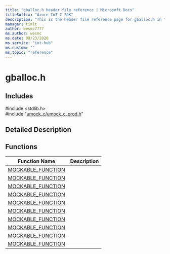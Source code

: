 ```yaml
---                             
title: "gballoc.h header file reference | Microsoft Docs" 
titleSuffix: "Azure IoT C SDK"            
description: "This is the header file reference page for gballoc.h in the Azure IoT C SDK. This SDK is used with Azure IoT Hub and Azure IoT Hub Device Provisioning Service"            
manager: timlt                 
author: wesmc7777              
ms.author: wesmc               
ms.date: 09/23/2020                    
ms.service: "iot-hub"             
ms.custom: ""                
ms.topic: "reference"        
---                            
```


# gballoc.h 

## Includes

\#include <stdlib.h>  
\#include "[umock_c/umock_c_prod.h](umock-c-prod-h.md)"  

## Detailed Description

## Functions

Function Name                  | Description                                
--------------------------------|---------------------------------------------
[MOCKABLE_FUNCTION](./gballoc-h/mockable-function.md)            | 
[MOCKABLE_FUNCTION](./gballoc-h/mockable-function.md)            | 
[MOCKABLE_FUNCTION](./gballoc-h/mockable-function.md)            | 
[MOCKABLE_FUNCTION](./gballoc-h/mockable-function.md)            | 
[MOCKABLE_FUNCTION](./gballoc-h/mockable-function.md)            | 
[MOCKABLE_FUNCTION](./gballoc-h/mockable-function.md)            | 
[MOCKABLE_FUNCTION](./gballoc-h/mockable-function.md)            | 
[MOCKABLE_FUNCTION](./gballoc-h/mockable-function.md)            | 
[MOCKABLE_FUNCTION](./gballoc-h/mockable-function.md)            | 
[MOCKABLE_FUNCTION](./gballoc-h/mockable-function.md)            | 

